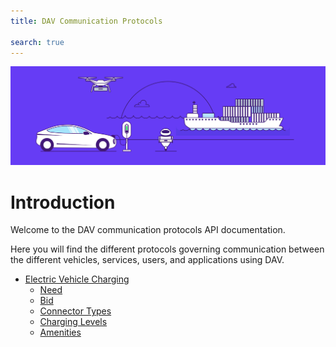 ```yaml
---
title: DAV Communication Protocols

search: true
---
```


<p class="header-image"><img src="/images/header.png" alt="DAV Communication Protocols"></p>

# Introduction

Welcome to the DAV communication protocols API documentation.

Here you will find the different protocols governing communication between the different vehicles, services, users, and applications using DAV.

<ul>
  <li>
    <a href="./protocol/ev_charging.html">Electric Vehicle Charging</a>
    <ul>
      <li><a href="./protocol/ev_charging.html#need">Need</a></li>
      <li><a href="./protocol/ev_charging.html#bid">Bid</a></li>
      <li><a href="./protocol/ev_charging.html#connector-types">Connector Types</a></li>
      <li><a href="./protocol/ev_charging.html#charging-levels">Charging Levels</a></li>
      <li><a href="./protocol/ev_charging.html#amenities">Amenities</a></li>
    </ul>
  </li>
</ul>


